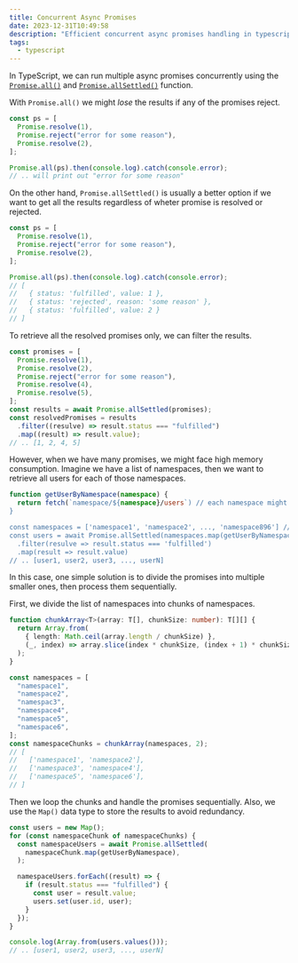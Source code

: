 ```yaml
---
title: Concurrent Async Promises
date: 2023-12-31T10:49:58
description: "Efficient concurrent async promises handling in typescript."
tags:
  - typescript
---
```


In TypeScript, we can run multiple async promises concurrently using the
[`Promise.all()`](https://developer.mozilla.org/en-US/docs/Web/JavaScript/Reference/Global_Objects/Promise/all) and [`Promise.allSettled()`](https://developer.mozilla.org/en-US/docs/Web/JavaScript/Reference/Global_Objects/Promise/allSettled) function.

With `Promise.all()` we might _lose_ the results if any
of the promises reject.

```typescript
const ps = [
  Promise.resolve(1),
  Promise.reject("error for some reason"),
  Promise.resolve(2),
];

Promise.all(ps).then(console.log).catch(console.error);
// .. will print out "error for some reason"
```

On the other hand, `Promise.allSettled()` is usually a better option if we want
to get all the results regardless of wheter promise is resolved or rejected.

```typescript
const ps = [
  Promise.resolve(1),
  Promise.reject("error for some reason"),
  Promise.resolve(2),
];

Promise.all(ps).then(console.log).catch(console.error);
// [
//   { status: 'fulfilled', value: 1 },
//   { status: 'rejected', reason: 'some reason' },
//   { status: 'fulfilled', value: 2 }
// ]
```

To retrieve all the resolved promises only, we can filter the results.

```typescript
const promises = [
  Promise.resolve(1),
  Promise.resolve(2),
  Promise.reject("error for some reason"),
  Promise.resolve(4),
  Promise.resolve(5),
];
const results = await Promise.allSettled(promises);
const resolvedPromises = results
  .filter((resulve) => result.status === "fulfilled")
  .map((result) => result.value);
// .. [1, 2, 4, 5]
```

However, when we have many promises, we might face high memory consumption.
Imagine we have a list of namespaces, then we want to retrieve all users for each of those namespaces.

```typescript
function getUserByNamespace(namespace) {
  return fetch(`namespace/${namespace}/users`) // each namespace might have hundreds if not thousands of users
}

const namespaces = ['namespace1', 'namespace2', ..., 'namespace896'] // suppose we have hundreds of namespaces
const users = await Promise.allSettled(namespaces.map(getUserByNamespaces))
  .filter(resulve => result.status === 'fulfilled')
  .map(result => result.value)
// .. [user1, user2, user3, ..., userN]
```

In this case, one simple solution is to divide the promises into multiple smaller ones, then process them sequentially.

First, we divide the list of namespaces into chunks of namespaces.

```typescript
function chunkArray<T>(array: T[], chunkSize: number): T[][] {
  return Array.from(
    { length: Math.ceil(array.length / chunkSize) },
    (_, index) => array.slice(index * chunkSize, (index + 1) * chunkSize),
  );
}

const namespaces = [
  "namespace1",
  "namespace2",
  "namespac3",
  "namespace4",
  "namespace5",
  "namespace6",
];
const namespaceChunks = chunkArray(namespaces, 2);
// [
//   ['namespace1', 'namespace2'],
//   ['namespace3', 'namespace4'],
//   ['namespace5', 'namespace6'],
// ]
```

Then we loop the chunks and handle the promises sequentially.
Also, we use the `Map()` data type to store the results to avoid redundancy.

```typescript
const users = new Map();
for (const namespaceChunk of namespaceChunks) {
  const namespaceUsers = await Promise.allSettled(
    namespaceChunk.map(getUserByNamespace),
  );

  namespaceUsers.forEach((result) => {
    if (result.status === "fulfilled") {
      const user = result.value;
      users.set(user.id, user);
    }
  });
}

console.log(Array.from(users.values()));
// .. [user1, user2, user3, ..., userN]
```
